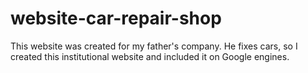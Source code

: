 # website-car-repair-shop
This website was created for my father's company. He fixes cars, so I created this institutional website and included it on Google engines.
